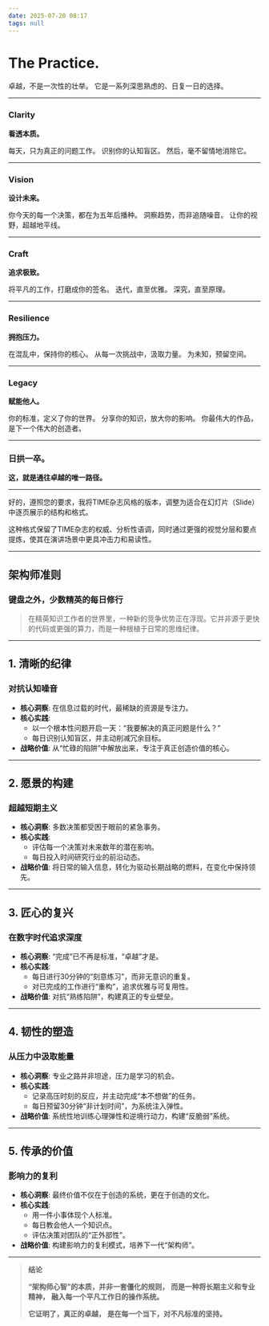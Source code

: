 ```yaml
---
date: 2025-07-20 08:17
tags: null
---
```



# **The Practice.**

卓越，不是一次性的壮举。
它是一系列深思熟虑的、日复一日的选择。

---

### **Clarity**

**看透本质。**

每天，只为真正的问题工作。
识别你的认知盲区。
然后，毫不留情地消除它。

---

### **Vision**

**设计未来。**

你今天的每一个决策，都在为五年后播种。
洞察趋势，而非追随噪音。
让你的视野，超越地平线。

---

### **Craft**

**追求极致。**

将平凡的工作，打磨成你的签名。
迭代，直至优雅。
深究，直至原理。

---

### **Resilience**

**拥抱压力。**

在混乱中，保持你的核心。
从每一次挑战中，汲取力量。
为未知，预留空间。

---

### **Legacy**

**赋能他人。**

你的标准，定义了你的世界。
分享你的知识，放大你的影响。
你最伟大的作品，是下一个伟大的创造者。

---

### **日拱一卒。**
**这，就是通往卓越的唯一路径。**

---
好的，遵照您的要求，我将TIME杂志风格的版本，调整为适合在幻灯片（Slide）中逐页展示的结构和格式。

这种格式保留了TIME杂志的权威、分析性语调，同时通过更强的视觉分层和要点提炼，使其在演讲场景中更具冲击力和易读性。

---
## **架构师准则**
### **键盘之外，少数精英的每日修行**

> 在精英知识工作者的世界里，一种新的竞争优势正在浮现。它并非源于更快的代码或更强的算力，而是一种根植于日常的思维纪律。

---
## **1. 清晰的纪律**
### **对抗认知噪音**

*   **核心洞察**: 在信息过载的时代，最稀缺的资源是专注力。
*   **核心实践**:
    *   以一个根本性问题开启一天：“我要解决的真正问题是什么？”
    *   每日识别认知盲区，并主动削减冗余目标。
*   **战略价值**: 从“忙碌的陷阱”中解放出来，专注于真正创造价值的核心。

---
## **2. 愿景的构建**
### **超越短期主义**

*   **核心洞察**: 多数决策都受困于眼前的紧急事务。
*   **核心实践**:
    *   评估每一个决策对未来数年的潜在影响。
    *   每日投入时间研究行业的前沿动态。
*   **战略价值**: 将日常的输入信息，转化为驱动长期战略的燃料，在变化中保持领先。

---
## **3. 匠心的复兴**
### **在数字时代追求深度**

*   **核心洞察**: “完成”已不再是标准，“卓越”才是。
*   **核心实践**:
    *   每日进行30分钟的“刻意练习”，而非无意识的重复。
    *   对已完成的工作进行“重构”，追求优雅与可复用性。
*   **战略价值**: 对抗“熟练陷阱”，构建真正的专业壁垒。

---
## **4. 韧性的塑造**
### **从压力中汲取能量**

*   **核心洞察**: 专业之路并非坦途，压力是学习的机会。
*   **核心实践**:
    *   记录高压时刻的反应，并主动完成“本不想做”的任务。
    *   每日预留30分钟“非计划时间”，为系统注入弹性。
*   **战略价值**: 系统性地训练心理弹性和逆境行动力，构建“反脆弱”系统。

---
## **5. 传承的价值**
### **影响力的复利**

*   **核心洞察**: 最终价值不仅在于创造的系统，更在于创造的文化。
*   **核心实践**:
    *   用一件小事体现个人标准。
    *   每日教会他人一个知识点。
    *   评估决策对团队的“正外部性”。
*   **战略价值**: 构建影响力的复利模式，培养下一代“架构师”。

---
> **结论**
>
> **“架构师心智”的本质，并非一套僵化的规则，**
> **而是一种将长期主义和专业精神，**
> **融入每一个平凡工作日的操作系统。**
>
> **它证明了，真正的卓越，**
> **是在每一个当下，对不凡标准的坚持。**